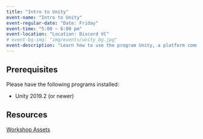 ```yaml
---
title: "Intro to Unity"
event-name: "Intro to Unity"
event-regular-date: "Date: Friday"
event-time: "5:00 ~ 6:00 pm"
event-location: "Location: Discord VC"
# event-bg-img: "img/events/unity_bg.jpg"
event-description: "Learn how to use the program Unity, a platform commonly used in the game development industry! This workshop is great for those with little to no computer programming knowledge as we go through the basics of coding and Unity. We're also accessible for those who do have some knowledge of programming but have a desire to learn more. *Please have Unity installed beforehand, but we can help you with unity as well.<br>"
---
```

## Prerequisites
Please have the following programs installed:
- Unity 2019.2 (or newer)

## Resources
<a href="https://drive.google.com/drive/folders/1eVKFkSNNml6Rbg9xwo-1cLuqaITPxqNV?usp=sharing" class="btn-outlined-grey">Workshop Assets</a>